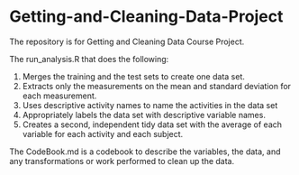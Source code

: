 Getting-and-Cleaning-Data-Project
=================================

The repository is for Getting and Cleaning Data Course Project. 


The run_analysis.R that does the following:


1. Merges the training and the test sets to create one data set.
2. Extracts only the measurements on the mean and standard deviation for each measurement. 
3. Uses descriptive activity names to name the activities in the data set
4. Appropriately labels the data set with descriptive variable names. 
5. Creates a second, independent tidy data set with the average of each variable for each activity and each subject. 


The CodeBook.md is a codebook to describe the variables, the data, and any transformations or work performed to clean up the data.
